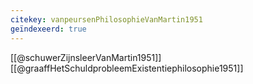```yaml
---
citekey: vanpeursenPhilosophieVanMartin1951
geïndexeerd: true
---
```


[[@schuwerZijnsleerVanMartin1951]]
[[@graaffHetSchuldprobleemExistentiephilosophie1951]]
